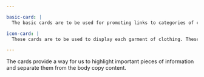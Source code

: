 ```yaml
---

basic-card: |
  The basic cards are to be used for promoting links to categories of clothing sold on the ARTEPUAL site.

icon-card: |
  These cards are to be used to display each garment of clothing. These cards link to each garment of clothing where the customer can then purchase them.

---
```


The cards provide a way for us to highlight important pieces of information and separate them from the body copy content.

